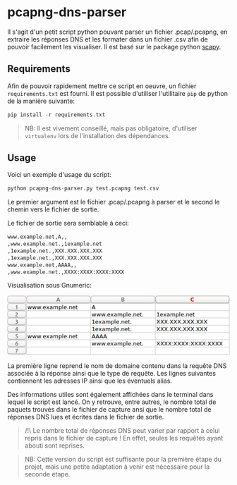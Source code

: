 # pcapng-dns-parser
Il s'agit d'un petit script python pouvant parser un fichier .pcap/.pcapng, en extraire les réponses DNS et les formater dans un fichier .csv afin de pouvoir facilement les visualiser.
Il est basé sur le package python [scapy](http://scapy.readthedocs.io/en/latest/introduction.html).

## Requirements
Afin de pouvoir rapidement mettre ce script en oeuvre, un fichier `requirements.txt` est fourni. Il est possible d'utiliser l'utilitaire `pip` de python de la manière suivante:
```python
pip install -r requirements.txt
```
> NB: Il est vivement conseillé, mais pas obligatoire, d'utiliser `virtualenv` lors de l'installation des dépendances.

## Usage
Voici un exemple d'usage du script:
```python
python pcapng-dns-parser.py test.pcapng test.csv
```

Le premier argument est le fichier .pcap/.pcapng à parser et le second le chemin vers le fichier de sortie.

Le fichier de sortie sera semblable à ceci:
```text
www.example.net,A,,
,www.example.net.,1example.net
,1example.net.,XXX.XXX.XXX.XXX
,1example.net.,XXX.XXX.XXX.XXX
www.example.net,AAAA,,
,www.example.net.,XXXX:XXXX:XXXX:XXXX
```

Visualisation sous Gnumeric:

![alt text](example2.png)

La première ligne reprend le nom de domaine contenu dans la requête DNS associée à la réponse ainsi que le type de requête.
Les lignes suivantes contiennent les adresses IP ainsi que les éventuels alias.

Des informations utiles sont également affichées dans le terminal dans lequel le script est lancé. On y retrouve, entre autres, le nombre total de paquets trouvés dans le fichier de capture ansi que le nombre total de réponses DNS lues et écrites dans le fichier de sortie.

> /!\ Le nombre total de réponses DNS peut varier par rapport à celui repris dans le fichier de capture ! En effet, seules les requêtes ayant abouti sont reprises.

> NB: Cette version du script est suffisante pour la première étape du projet, mais une petite adaptation à venir est nécessaire pour la seconde étape.
